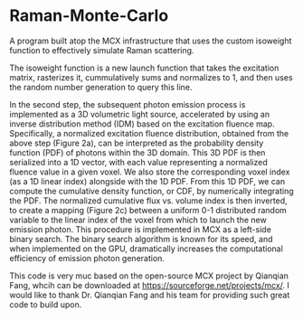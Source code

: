 # Raman-Monte-Carlo
A program built atop the MCX infrastructure that uses the custom isoweight function to effectively simulate Raman scattering. 

The isoweight function is a new launch function that takes the excitation matrix, rasterizes it, cummulatively sums and normalizes to 1, and then uses the random number generation to query this line. 

In the second step, the subsequent photon emission process is implemented as a 3D volumetric light source, accelerated by using an inverse distribution method (IDM) based on the excitation fluence map. Specifically, a normalized excitation fluence distribution, obtained from the above step (Figure 2a), can be interpreted as the probability density function (PDF) of photons within the 3D domain. This 3D PDF is then serialized into a 1D vector, with each value representing a normalized fluence value in a given voxel. We also store the corresponding voxel index (as a 1D linear index) alongside with the 1D PDF. From this 1D PDF, we can compute the cumulative density function, or CDF, by numerically integrating the PDF. The normalized cumulative flux vs. volume index is then inverted, to create a mapping (Figure 2c) between a uniform 0-1 distributed random variable to the linear index of the voxel from which to launch the new emission photon. This procedure is implemented in MCX as a left-side binary search. The binary search algorithm is known for its speed, and when implemented on the GPU, dramatically increases the computational efficiency of emission photon generation.

This code is very muc based on the open-source MCX project by Qianqian Fang, whcih can be downloaded at https://sourceforge.net/projects/mcx/. I would like to thank Dr. Qianqian Fang and his team for providing such great code to build upon. 
